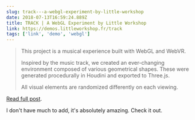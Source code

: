 ```yaml
---
slug: track---a-webgl-experiment-by-little-workshop
date: 2018-07-13T16:59:24.889Z
title: TRACK | A WebGL Experiment by Little Workshop
link: https://demos.littleworkshop.fr/track
tags: ['link', 'demo', 'webgl']
---
```



> This project is a musical experience built with WebGL and WebVR.
> 
> Inspired by the music track, we created an ever-changing environment composed of various geometrical shapes. These were generated procedurally in Houdini and exported to Three.js.
> 
> All visual elements are randomized differently on each viewing.

[Read full post](https://demos.littleworkshop.fr/track).

I don't have much to add, it's absolutely amazing. Check it out. 

